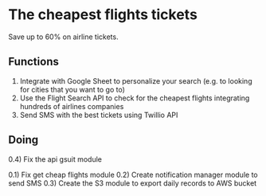 # The cheapest flights tickets

Save up to 60% on airline tickets.

## Functions

1) Integrate with Google Sheet to personalize your search (e.g. to looking for cities that you want to go to)
2) Use the Flight Search API to check for the cheapest flights integrating hundreds of airlines companies
3) Send SMS with the best tickets using Twillio API

## Doing

0.4) Fix the api gsuit module

0.1) Fix get cheap flights module
0.2) Create notification manager module to send SMS
0.3) Create the S3 module to export daily records to AWS bucket